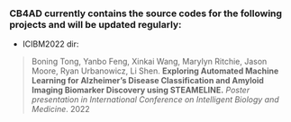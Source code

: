### CB4AD currently contains the source codes for the following projects and will be updated regularly:
- ICIBM2022 dir: 
> Boning Tong, Yanbo Feng, Xinkai Wang, Marylyn Ritchie, Jason Moore, Ryan Urbanowicz, Li Shen. **Exploring Automated Machine Learning for Alzheimer’s Disease Classification and Amyloid Imaging Biomarker Discovery using STEAMELINE.** _Poster presentation in International Conference on Intelligent Biology and Medicine_. 2022

